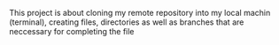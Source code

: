 This project is about cloning my remote repository into my local machin (terminal), creating files, directories as well as branches that are neccessary for completing the file

